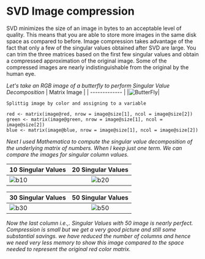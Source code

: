 # SVD Image compression
SVD minimizes the size of an image in bytes to an acceptable level of quality. This means that you are able to store more images in the same disk space as compared to before. Image compression takes advantage of the fact that only a few of the singular values obtained after SVD are large. You can trim the three matrices based on the first few singular values and obtain a compressed approximation of the original image. Some of the compressed images are nearly indistinguishable from the original by the human eye.

*Let's take an RGB image of a butterfly to perform Singular Value Decomposition*
| Matrix Image |
| -------------  |
|![ButterFly](https://user-images.githubusercontent.com/54346057/71386585-da040f80-25bc-11ea-87ba-5b8f86014e67.JPG)|

```{r}
Splittig image by color and assigning to a variable

red <- matrix(image@red, nrow = image@size[1], ncol = image@size[2])
green <- matrix(image@green, nrow = image@size[1], ncol = image@size[2])
blue <- matrix(image@blue, nrow = image@size[1], ncol = image@size[2])
```




*Next I used Mathematica to compute the singular value decomposition of the underlying matrix of numbers. When I keep just one term. We can compare the images for singular column values.* 

| 10 Singular Values | 20 Singular Values  |
| ------------- |:-------------:|
| ![b10](https://user-images.githubusercontent.com/54346057/71386587-da9ca600-25bc-11ea-94ac-3eefdab2a060.JPG)| ![b20](https://user-images.githubusercontent.com/54346057/71386588-da9ca600-25bc-11ea-962f-d946142f7926.JPG)|




| 30 Singular Values        | 50 Singular Values | 
| ------------- |:-------------:| 
| ![b30](https://user-images.githubusercontent.com/54346057/71386583-da040f80-25bc-11ea-9712-cb24df089412.JPG)| ![b50](https://user-images.githubusercontent.com/54346057/71386584-da040f80-25bc-11ea-8d9e-ca900cb3a1ec.JPG)| 

*Now the last column i.e.,. Singular Values with 50 image is nearly perfect. Compression is small but we get a very good picture and still some substantial savings. we have reduced the number of columns and hence we need very less memory to show this image compared to the space needed to represent the original red color matrix.*
